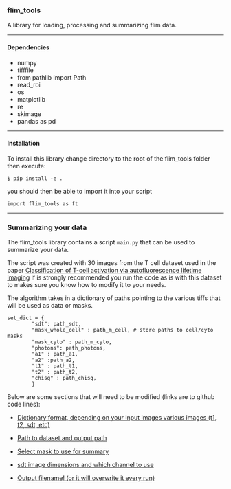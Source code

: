 ### flim_tools

A library for loading, processing and summarizing flim data.

---
#### Dependencies

* numpy
* tifffile 
* from pathlib import Path
* read_roi
* os
* matplotlib
* re
* skimage
* pandas as pd

---
#### Installation

To install this library change directory to the root of the flim_tools folder then execute:

`$ pip install -e .`

you should then be able to import it into your script


`import flim_tools as ft`

--- 
### Summarizing your data

The flim_tools library contains a script `main.py` that can be used to summarize your data.

The script was created with 30 images from the T cell dataset used in the paper [Classification of T-cell activation via autofluorescence lifetime imaging](https://www.nature.com/articles/s41551-020-0592-z) if is strongly recommended you run the code as is with this dataset to makes sure you know how to modify it to your needs.

The algorithm takes in a dictionary of paths pointing to the various tiffs that will be used as data or masks.


    set_dict = {
            "sdt": path_sdt,
            "mask_whole_cell" : path_m_cell, # store paths to cell/cyto masks
            "mask_cyto" : path_m_cyto,
            "photons": path_photons,
            "a1" : path_a1,
            "a2" :path_a2,
            "t1" : path_t1,
            "t2" : path_t2,
            "chisq" : path_chisq,
            }

Below are some sections that will need to be modified (links are to github code lines):

* [Dictionary format, depending on your input images various images (t1, t2, sdt, etc)](https://github.com/emmanuel-contreras/skala_lab/blob/36a06f69401a2f87e570f8f8c1d2c9c482abeaac/tools%20and%20utilities/flim_tools/main.py#L162[…]L174)

* [Path to dataset and output path ](https://github.com/emmanuel-contreras/skala_lab/blob/36a06f69401a2f87e570f8f8c1d2c9c482abeaac/tools%20and%20utilities/flim_tools/main.py#L48-L49)

* [Select mask to use for summary](https://github.com/emmanuel-contreras/skala_lab/blob/36a06f69401a2f87e570f8f8c1d2c9c482abeaac/tools%20and%20utilities/flim_tools/main.py#L191[…]L192)

* [sdt image dimensions and which channel to use](https://github.com/emmanuel-contreras/skala_lab/blob/36a06f69401a2f87e570f8f8c1d2c9c482abeaac/tools%20and%20utilities/flim_tools/main.py#L215[…]L218)

* [Output filename! (or it will overwrite it every run)](https://github.com/emmanuel-contreras/skala_lab/blob/36a06f69401a2f87e570f8f8c1d2c9c482abeaac/tools%20and%20utilities/flim_tools/main.py#L304[…]L305)

